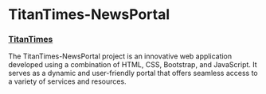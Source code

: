 # TitanTimes-NewsPortal
### <a href="https://effervescent-banoffee-8764e1.netlify.app/">TitanTimes</a>
The TitanTimes-NewsPortal project is an innovative web application developed using a combination of HTML, CSS, Bootstrap, and JavaScript. 
It serves as a dynamic and user-friendly portal that offers seamless access to a variety of services and resources.
